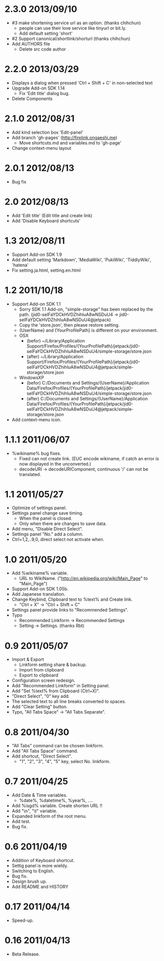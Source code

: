 # 2.3.0 2013/09/10

* #3 make shortening service url as an option. (thanks chihchun)
  * people can use their love service like tinyurl or bit.ly.
  * Add default setting 'short'
* #2 Support canonical/shortlink/shorturl (thanks chihchun)
* Add AUTHORS file
  * Delete src code author

# 2.2.0 2013/03/29

* Displays a dialog when pressed 'Ctrl + Shift + C' in non-selected text
* Upgrade Add-on SDK 1.14
  * Fix 'Edit title' dialog bug.
* Delete Components

# 2.1.0 2012/08/31

* Add kind selection box 'Edit-panel'
* Add branch 'gh-pages' (http://firelink.ongaeshi.me)
  * Move shortcuts.md and variables.md to 'gh-page'
* Change context-menu layout

# 2.0.1 2012/08/13

* Bug fix

# 2.0 2012/08/13

* Add 'Edit title' (Edit title and create link)
* Add 'Disable Keyboard shortcuts'

# 1.3 2012/08/11

* Support Add-on SDK 1.9
* Add default setting 'Markdown', 'MediaWiki', 'PukiWiki', 'TiddlyWiki', 'hatena'
* Fix setting.ja.html, setting.en.html

# 1.2 2011/10/18

* Support Add-on SDK 1.1
  * Sorry SDK 1.1 Add-on, "simple-storage" has been replaced by the path. (jid0-seIFaYDCkHVDZhihluA8wNSDuU4 -> jid0-seIFaYDCkHVDZhihluA8wNSDuU4@jetpack)
  * Copy the 'store.json', then please restore setting.
  * {UserName} and {YourProfilePath} is different on your environment.
  * OSX
    * (befor) ~/Library/Application Support/Firefox/Profiles/{YourProfilePath}/jetpack/jid0-seIFaYDCkHVDZhihluA8wNSDuU4/simple-storage/store.json
    * (after) ~/Library/Application Support/Firefox/Profiles/{YourProfilePath}/jetpack/jid0-seIFaYDCkHVDZhihluA8wNSDuU4@jetpack/simple-storage/store.json
  * WindowsXP
    * (befor) C:/Documents and Settings/{UserName}/Application Data/Firefox/Profiles/{YourProfilePath}/jetpack/jid0-seIFaYDCkHVDZhihluA8wNSDuU4/simple-storage/store.json
    * (after) C:/Documents and Settings/{UserName}/Application Data/Firefox/Profiles/{YourProfilePath}/jetpack/jid0-seIFaYDCkHVDZhihluA8wNSDuU4@jetpack/simple-storage/store.json
* Add context-menu icon.

# 1.1.1 2011/06/07

* %wikiname% bug fixes.
  * Fixed can not create link. (EUC encode wikiname, if catch an error is now displayed in the unconverted.)
  * decodeURI -> decodeURIComponent, continuous '/' can not be translated.

# 1.1 2011/05/27

* Optimize of settings panel.
* Settings panel change save timing.
  * When the panel is closed.
  * Only when there are changes to save data.
* Add menu, "Disable Direct Select".
* Settings panel "No." add a column.
* Ctrl+1,2,..9,0, direct select not activate when.

# 1.0 2011/05/20

* Add %wikiname% variable.
  * URL to WikiName. ("http://en.wikipedia.org/wiki/Main_Page" to "Main_Page")
* Support Add-on SDK 1.05b.
* Add Japanese translation.
* Change Keybind, Clipboard text to %text% and Create link.
    * "Ctrl + X" -> "Ctrl + Shift + C"
* Settings panel provide links to "Recommended Settings".
* Typo
  * Recommended Linkform -> Recommended Settings
  * Setting -> Settings. (thanks Rbt)

# 0.9 2011/05/07

* Import & Export
  * Linkform setting share & backup.
  * Import from clipboard
  * Export to clipboard
* Configuration screen redesign.
* Add "Recommended Linkform" in Setting panel.
* Add "Set %text% from Clipboard (Ctrl+X)".
* "Direct Select", "0" key add.
* The selected text to all line breaks converted to spaces.
* Add "Clear Setting" button.
* Typo, "All Tabs Space" -> "All Tabs Separate".

# 0.8 2011/04/30

* "All Tabs" command can be chosen linkform.
* Add "All Tabs Space" command.
* Add shortcut, "Direct Select".
  * "1", "2", "3", "4", "5" key, select No. linkform.

# 0.7 2011/04/25

* Add Date & Time variables.
  * %date%, %datetime%, %year%, .... 
* Add %isgd% variable. Create shorten URL !!
* Add "\n", "\t" variable.
* Expanded linkform of the root menu.
* Add test.
* Bug fix.

# 0.6 2011/04/19

* Addition of Keyboard shortcut.
* Settig panel is more wieldy.
* Switching to English.
* Bug fix.
* Design brush up.
* Add README and HISTORY

# 0.17 2011/04/14

* Speed-up.

# 0.16 2011/04/13

* Beta Release.

